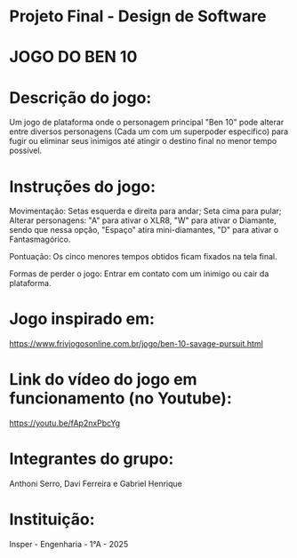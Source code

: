 # Projeto Final - Design de Software

# JOGO DO BEN 10

# Descrição do jogo:
Um jogo de plataforma onde o personagem principal "Ben 10" pode alterar entre diversos personagens (Cada um com um superpoder especifico) para fugir ou eliminar seus inimigos até atingir o destino final no menor tempo possível. 

# Instruções do jogo:

Movimentação: Setas esquerda e direita para andar; Seta cima para pular; Alterar personagens: "A" para ativar o XLR8, "W" para ativar o Diamante, sendo que nessa opção, "Espaço" atira mini-diamantes, "D" para ativar o Fantasmagórico. 

Pontuação: Os cinco menores tempos obtidos ficam fixados na tela final.

Formas de perder o jogo: Entrar em contato com um inimigo ou cair da plataforma. 

# Jogo inspirado em:

https://www.frivjogosonline.com.br/jogo/ben-10-savage-pursuit.html

# Link do vídeo do jogo em funcionamento (no Youtube):

https://youtu.be/fAp2nxPbcYg

# Integrantes do grupo: 
Anthoni Serro, Davi Ferreira e Gabriel Henrique

# Instituição:
Insper - Engenharia - 1°A - 2025